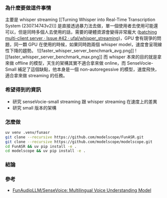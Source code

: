 ### 為什麼要做這件事情

主要是 whisper streaming [[Turning Whisper into Real-Time Transcription System (2307.14743v2)]] 是直接透過暴力法去做，單一個使用者去使用可能還可以，但是同時多個人去使用的話，需要的硬體資源會變得非常龐大 ([batching multi-client server · Issue #42 · ufal/whisper_streaming](https://github.com/ufal/whisper_streaming/issues/42))，GPU 會有競爭的問題，同一顆 GPU 在使用的時候，如果同時跑兩個 whisper model，速度會呈現線性下降的趨勢。
![[faster_whisper_server_benchmark_avg.png]]
![[faster_whisper_server_benchmark_max.png]]
而 whisper 本來的目的就是拿來做 offline 的模型，天生的架構其實不適合拿來做 online，而 SenseVocie-Small 補足了這個缺點，他本身是一個 non-autoregessive 的模型，速度飛快，適合拿來做 streaming 的任務。
### 希望得到的資訊
* 研究 senseVocie-small streaming 跟 whisper streaming 在速度上的差異
* 研究 small 版本的架構
### 怎麼做
```bash
uv venv .venv/funasr
git clone --recursive https://github.com/modelscope/FunASR.git
git clone --recursive https://github.com/modelscope/modelscope.git
cd FunASR && uv pip install -e .
cd modelscope && uv pip install -e .
```
### 結論
#### 

### 參考
* [FunAudioLLM/SenseVoice: Multilingual Voice Understanding Model](https://github.com/FunAudioLLM/SenseVoice)
